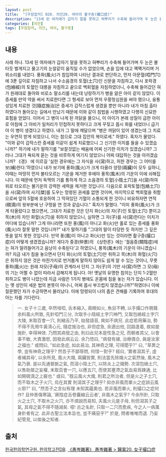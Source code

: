 ```yaml
---
layout: post
title:  "[우잠잡저] 020. 의안20. 여아의 촬구증(撮口症)"
description: "13세 된 여자애가 갑자기 말을 못하고 혀뿌리가 수축해 들어가며 두 눈은 불타듯 벌게지고 물고기의 눈알같이 움직일 수가 없었으며, 손을 입에 대고 꽥꽥거리며 거위소리를 내었다. ..."
categories: [의안]
tags: [우잠잡저, 의안, 여아, 촬구증]
---
```


## 내용

사례 하나. 13세 된 여자애가 갑자기 말을 못하고 혀뿌리가 수축해 들어가며 두 눈은 불타듯 벌게지고 물고기의 눈알같이 움직일 수가 없었으며, 손을 입에 대고 꽥꽥거리며 거위소리를 내었다. 풍화(風火)가 침입하여 나타난 결과로 판단하고, 먼저 아문혈(啞門穴)에 3푼 깊이로 자침하고 나서 수소음경의 토혈(土穴)인 신문을 자침하고, 다시 포락경(包絡經)의 토혈인 대릉을 자침하고 끝으로 백회혈을 자침하였더니, 수축해 들어갔던 혀가 원래대로 돌아와 비로소 말소리를 내는데 낭랑하기가 병을 앓은 아이 같지 않았다. 이 증세를 만약 약을 써서 치료한다면 그 형세로 보아 먼저 우황청심원을 써야 했으나, 융통성있게 치료한 것[隨症施治]은 증세가 갑작스럽게 생겼을 뿐만 아니라 내가 마침 출타하였다가 돌아오는 길에서 만났기 때문에 이와 같이 침법을 시행하였고 다행히 신묘한 효험을 얻었다. 이어서 그 병이 나게 된 까닭을 물으니, 이 아이가 본래 성질이 급한 아이로 아침에 그 아비가 일처리가 민첩하지 못하다고 크게 꾸짖고 몹시 화를 내었더니 급기야 이 병이 생겼다고 하였다. 내가 그 말에 깨달으며 "병은 까닭이 있어 생겼는데 그 치료는 우연히 받게 되었으니, 이는 참으로 그대 집안의 복이로세." 하였다. 혹자가 물었다. "이와 같이 갑작스런 증세를 이같이 쉽게 치료했으니 그 신기한 이치를 들을 수 있겠습니까?" 하기에 내가 말하기를 "보잘것없는 배움에 어찌 신기한 이치가 있겠습니까? 그러나 그대가 욕되게 묻는 것을 비루하게 여기지 않았으니 어찌 대답하는 것을 아끼겠습니까? 《경》 에 이르길 '실한 경우에는 그 자식을 사(瀉)하고, 허한 경우는 그 어미를 보(補)한다.'하였으니 내가 보기에 풍화(風火)가 크게 타올라 양장(兩臟)이 모두 실하니, 이때는 마땅히 먼저 불타오르는 기운을 제거한 후에야 풍목(風木)의 기운이 이에 쇠해집니다. 이 때문에 먼저 독맥의 기를 통하게 하고 소음경의 토혈[小陰土穴]을 사(瀉)하여 위로 타오르는 불기운의 강력한 세력을 제거한 것입니다. 다음으로 포락토혈(包絡土穴)을 사(瀉)하여 사기[桀]를 도우는 망령된 권세를 없앤 것이며, 마지막으로 백회혈을 취함으로써 앞의 5혈에 호응하여 그 막혀있던 기혈이 소통되게 한 것이니 비유하자면 연적(硯滴)의 윗부분에 난 구멍을 연 것과 같습니다." 혹자가 말했다. "이미 풍화(風火)가 크게 타올랐다고 했으면서, 그대가 치료한 것은 단지 화(火)의 자(子)인 토혈(土穴) 뿐이고 목(木)의 자인 화혈(火穴)을 취하지 않았으니, 실하면 그 자(子)를 사(瀉)한다는 이치가 어디에 있습니까? 그게 아니라면 또한 풍(風)이 아니고 화(火)만 홀로 있는 증세를 풍화(風火)라 잘못 말한 것입니까?" 내가 말하기를 "그대의 말이 타당한 듯 하지만 그 깊은 뜻을 알지 못한 것입니다. 만약 풍(風)이 아니고 화(火)만 있는 것이라면 촬구증(撮口症)이 어떻게 생겼겠습니까? 게다가 중경(仲景)의 《상한론》에는 '궐음증(闕陰症)에는 혀가 말려들어가고 음낭이 수축된다'고 하였으니, 풍목(風木)의 기운이 아니겠습니까? 지금 내가 침을 놓으면서 단지 화(火)의 토혈(土穴)만 취하고 목(木)의 화혈(火穴)은 취하지 않은 것은 마찬가지로 번거롭게 말하지 않아도 쉽게 알 수 있는 것이니, 무릇 풍화(風火)는 원래 자모(子母)의 관계라서 단지 그 자(子)의 기만 사(寫)하면 그 모(母)의 기는 어쩔 수 없이 따라서 감해지게 됩니다. 아! 옛날의 유명한 침의는 단지 1-2혈만 취하고도 병이 나았는데 지금 사람은 1가지 병에도 온몸에 침을 놓는 자가 있습니다. 이는 옛 성인이 세운 법의 본뜻이 아니니, 어찌 몹시 부끄럽지 않겠습니까?"하였더니 이에 질문했던 자가 수긍하면서 물러났다. 이에 망령되이 나의 좁은 견해를 기록하여 후대의 아는 자를 기다린다.

> 一. 女子十三歲, 卒然喑啞, 舌本縮入, 兩眼如火, 魚目不轉, 以手攝口作鴉聲. 余料風火所致, 先針啞門三分, 次取手小陰經土字穴神門, 又取包絡經土字穴大陵, 末取百會一穴, 則縮舌乃平, 始發語音, 爽如不病兒. 此症若用藥治, 勢不得不先用牛黃淸心元, 隨症施治也, 非但症急, 余適出他, 回路逢着, 故如是施針, 幸得神效. 乃問其病發之由, 則曰此兒本是性急之兒, 而朝者其父, 以會事不敏, 大責激怒, 因發此病云云. 余乃悟曰, "病發有據, 治療偶合, 眞是汝家之福也." 或問曰, "如此急症, 如此易治, 其神奇之理, 可得聞乎?" 曰, "草莾之學, 豈有神奇之理乎? 然吾子不鄙辱問, 何惜一對乎? 經曰, '實者瀉其子, 虛者補其母', 以余所見, 風火大熾, 兩臟皆實, 則法當先除熾火之氣然後, 風木之氣乃衰. 是以先通督脈之氣, 而瀉小陰土穴, 以除炎上之熾勢. 次瀉包絡土穴, 以售助桀之妄權, 末取百會一穴, 以應五穴, 而使其壅滯之氣血易爲踈通, 比如開硯滴之上竅也." 或曰, "旣云風火大熾, 則君之所治者, 但是火之子土穴, 而不取木之子火穴, 烏在其實 則瀉其子之理乎? 抑亦非風而單火之症誤云風火耶?" 曰, "然吾子之言似有理 未知其蘊奧也. 若非風而單火, 則撮口之症何作? 且仲景傷寒論, '厥陰症舌卷囊縮云云者', 非風木之氣乎? 今余所針, 只取火之土穴, 不取木之火穴, 亦不煩說而易知, 夫風火元是子母, 則但瀉其子之氣, 其母之氣不得不隨減矣. 噫! 古之名針, 只取一二穴而愈疾, 今之人一病萬身針者有之. 此非古聖立法本旨也, 豈不痛惡乎?" 於是, 問者唯唯而退. 乃妄紀管見, 以俟後之知者.

## 출처

[한국한의학연구원. 한의학고전DB](https://mediclassics.kr/). [《愚岑雜著》 愚岑雜著 > 醫案20. 女子撮口症](https://mediclassics.kr/books/48/volume/1#content_170)

